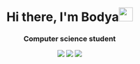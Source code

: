 <h1 align="center">Hi there, I'm Bodya<img src="https://github.com/blackcater/blackcater/raw/main/images/Hi.gif" height="32"/></h1>
<h3 align="center">Computer science student</h3>

<div align="center">
  
![](http://github-profile-summary-cards.vercel.app/api/cards/repos-per-language?username=AIfred0&theme=2077)
![](http://github-profile-summary-cards.vercel.app/api/cards/stats?username=AIfred0&theme=2077)
![](https://github-profile-summary-cards.vercel.app/api/cards/most-commit-language?username=AIfred0&theme=2077)


</div>

<!--
**AIfred0/AIfred0** is a ✨ _special_ ✨ repository because its `README.md` (this file) appears on your GitHub profile.

Here are some ideas to get you started:

- 🔭 I’m currently working on ...
- 🌱 I’m currently learning ...
- 👯 I’m looking to collaborate on ...
- 🤔 I’m looking for help with ...
- 💬 Ask me about ...
- 📫 How to reach me: ...
- 😄 Pronouns: ...
- ⚡ Fun fact: ...
-->
